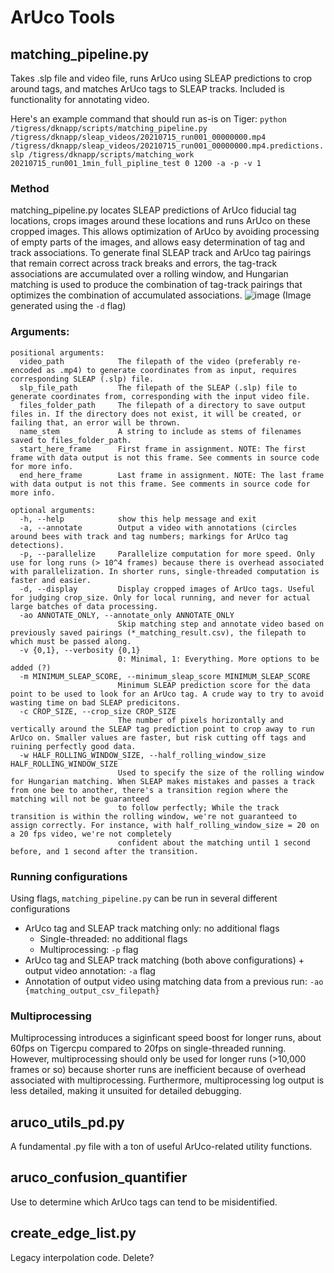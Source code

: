 # ArUco Tools

## matching_pipeline.py
Takes .slp file and video file, runs ArUco using SLEAP predictions to crop around tags, and matches ArUco tags to SLEAP tracks.  Included is functionality for annotating video.

Here's an example command that should run as-is on Tiger:
`python /tigress/dknapp/scripts/matching_pipeline.py /tigress/dknapp/sleap_videos/20210715_run001_00000000.mp4 /tigress/dknapp/sleap_videos/20210715_run001_00000000.mp4.predictions.slp /tigress/dknapp/scripts/matching_work 20210715_run001_1min_full_pipline_test 0 1200 -a -p -v 1`

### Method
matching_pipeline.py locates SLEAP predictions of ArUco fiducial tag locations, crops images around these locations and runs ArUco on these cropped images.  This allows optimization of ArUco by avoiding processing of empty parts of the images, and allows easy determination of tag and track associations.  To generate final SLEAP track and ArUco tag pairings that remain correct across track breaks and errors, the tag-track associations are accumulated over a rolling window, and Hungarian matching is used to produce the combination of tag-track pairings that optimizes the combination of accumulated associations.
![image](https://user-images.githubusercontent.com/81590411/127677749-fb60fe23-c2f9-46c2-9c41-975315a58ad8.png)
(Image generated using the `-d` flag)

### Arguments:
    positional arguments:
      video_path            The filepath of the video (preferably re-encoded as .mp4) to generate coordinates from as input, requires corresponding SLEAP (.slp) file.
      slp_file_path         The filepath of the SLEAP (.slp) file to generate coordinates from, corresponding with the input video file.
      files_folder_path     The filepath of a directory to save output files in. If the directory does not exist, it will be created, or failing that, an error will be thrown.
      name_stem             A string to include as stems of filenames saved to files_folder_path.
      start_here_frame      First frame in assignment. NOTE: The first frame with data output is not this frame. See comments in source code for more info.
      end_here_frame        Last frame in assignment. NOTE: The last frame with data output is not this frame. See comments in source code for more info.
    
    optional arguments:
      -h, --help            show this help message and exit
      -a, --annotate        Output a video with annotations (circles around bees with track and tag numbers; markings for ArUco tag detections).
      -p, --parallelize     Parallelize computation for more speed. Only use for long runs (> 10^4 frames) because there is overhead associated with parallelization. In shorter runs, single-threaded computation is faster and easier.
      -d, --display         Display cropped images of ArUco tags. Useful for judging crop_size. Only for local running, and never for actual large batches of data processing.
      -ao ANNOTATE_ONLY, --annotate_only ANNOTATE_ONLY
                            Skip matching step and annotate video based on previously saved pairings (*_matching_result.csv), the filepath to which must be passed along.
      -v {0,1}, --verbosity {0,1}
                            0: Minimal, 1: Everything. More options to be added (?)
      -m MINIMUM_SLEAP_SCORE, --minimum_sleap_score MINIMUM_SLEAP_SCORE
                            Minimum SLEAP prediction score for the data point to be used to look for an ArUco tag. A crude way to try to avoid wasting time on bad SLEAP predicitons.
      -c CROP_SIZE, --crop_size CROP_SIZE
                            The number of pixels horizontally and vertically around the SLEAP tag prediction point to crop away to run ArUco on. Smaller values are faster, but risk cutting off tags and ruining perfectly good data.
      -w HALF_ROLLING_WINDOW_SIZE, --half_rolling_window_size HALF_ROLLING_WINDOW_SIZE
                            Used to specify the size of the rolling window for Hungarian matching. When SLEAP makes mistakes and passes a track from one bee to another, there's a transition region where the matching will not be guaranteed
                            to follow perfectly; While the track transition is within the rolling window, we're not guaranteed to assign correctly. For instance, with half_rolling_window_size = 20 on a 20 fps video, we're not completely
                            confident about the matching until 1 second before, and 1 second after the transition.

### Running configurations
Using flags, `matching_pipeline.py` can be run in several different configurations
- ArUco tag and SLEAP track matching only: no additional flags
	- Single-threaded: no additional flags
	- Multiprocessing: `-p` flag
- ArUco tag and SLEAP track matching (both above configurations) + output video annotation: `-a` flag
- Annotation of output video using matching data from a previous run:  `-ao {matching_output_csv_filepath}`

### Multiprocessing
Multiprocessing introduces a siginficant speed boost for longer runs, about 60fps on Tigercpu compared to 20fps on single-threaded running.  However, multiprocessing should only be used for longer runs (>10,000 frames or so) because shorter runs are inefficient because of overhead associated with multiprocessing.  Furthermore, multiprocessing log output is less detailed, making it unsuited for detailed debugging.

## aruco_utils_pd.py

A fundamental .py file with a ton of useful ArUco-related utility functions.

## aruco_confusion_quantifier

Use to determine which ArUco tags can tend to be misidentified.

## create_edge_list.py

Legacy interpolation code.  Delete?
